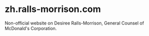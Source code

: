 # zh.ralls-morrison.com
Non-official website on Desiree Ralls-Morrison, General Counsel of McDonald's Corporation.
